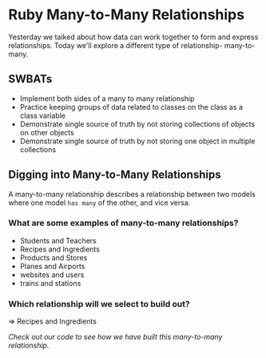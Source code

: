 # Ruby Many-to-Many Relationships
Yesterday we talked about how data can work together to form and express relationships. Today we'll explore a different type of relationship- many-to-many.

## SWBATs
- Implement both sides of a many to many relationship
- Practice keeping groups of data related to classes on the class as a class variable
- Demonstrate single source of truth by not storing collections of objects on other objects
- Demonstrate single source of truth by not storing one object in multiple collections


## Digging into Many-to-Many Relationships
A many-to-many relationship describes a relationship between two models where one model `has many` of the other, and vice versa.


### What are some examples of many-to-many relationships? 
- Students and Teachers
- Recipes and Ingredients
- Products and Stores
- Planes and Airports
- websites and users 
- trains and stations

### Which relationship will we select to build out? 

=> Recipes and Ingredients


*Check out our code to see how we have built this many-to-many relationship.*